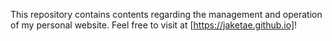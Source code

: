 This repository contains contents regarding the management and operation of my personal website. Feel free to visit at [https://jaketae.github.io]!

[https://jaketae.github.io]: https://jaketae.github.io
